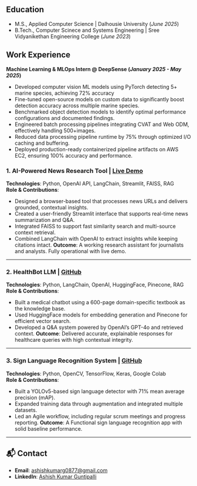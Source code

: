 ## Education			       		
- M.S., Applied Computer Science	| Dalhousie University (_June 2025_)	 			        		
- B.Tech., Computer Scinece and Systems Engineering | Sree Vidyanikethan Engineering College (_June 2023_)

## Work Experience
**Machine Learning & MLOps Intern @ DeepSense (_January 2025 - May 2025_)**
- Developed computer vision ML models using PyTorch detecting 5+ marine species, achieving 72% accuracy
- Fine-tuned open-source models on custom data to significantly boost detection accuracy across multiple marine species.
- Benchmarked object detection models to identify optimal performance configurations and documented findings.
- Engineered batch processing pipelines integrating CVAT and Web ODM, effectively handling 500+images.
- Reduced data processing pipeline runtime by 75% through optimized I/O caching and buffering.
- Deployed production-ready containerized pipeline artifacts on AWS EC2, ensuring 100% accuracy and performance.

### 1. AI-Powered News Research Tool  | [Live Demo](https://news-research-llm.streamlit.app/)
**Technologies**: Python, OpenAI API, LangChain, Streamlit, FAISS, RAG  
**Role & Contributions**:
- Designed a browser-based tool that processes news URLs and delivers grounded, contextual insights.
- Created a user-friendly Streamlit interface that supports real-time news summarization and Q&A.
- Integrated FAISS to support fast similarity search and multi-source context retrieval.
- Combined LangChain with OpenAI to extract insights while keeping citations intact.
**Outcome**: A working research assistant for journalists and analysts. Fully operational with live demo.

---

### 2. HealthBot LLM  | [GitHub](https://github.com/i-AshishKumar/HealthBot) 
**Technologies**: Python, LangChain, OpenAI, HuggingFace, Pinecone, RAG  
**Role & Contributions**:
- Built a medical chatbot using a 600-page domain-specific textbook as the knowledge base.
- Used HuggingFace models for embedding generation and Pinecone for efficient vector search.
- Developed a Q&A system powered by OpenAI’s GPT-4o and retrieved context.
**Outcome**: Delivered accurate, explainable responses for healthcare queries with high contextual integrity.

---

### 3. Sign Language Recognition System  | [GitHub](https://github.com/i-AshishKumar/Sign-Language-Recognition)
**Technologies**: Python, OpenCV, TensorFlow, Keras, Google Colab  
**Role & Contributions**:
- Built a YOLOv5-based sign language detector with 71% mean average precision (mAP).
- Expanded training data through augmentation and integrated multiple datasets.
- Led an Agile workflow, including regular scrum meetings and progress reporting.
**Outcome**: A Functional sign language recognition app with solid baseline performance.

---

## 📬 Contact
- **Email**: ashishkumarg0877@gmail.com   
- **LinkedIn**: [Ashish Kumar Guntipalli](https://linkedin.com/in/g-ashish-kumar)
